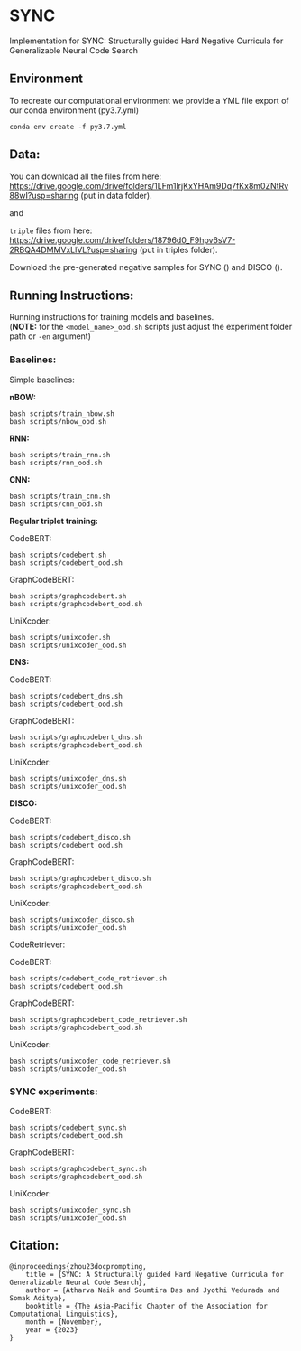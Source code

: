 # **SYNC**
Implementation for SYNC: Structurally guided Hard Negative Curricula for Generalizable Neural Code Search

## Environment
To recreate our computational environment we provide a YML file export of our conda environment (py3.7.yml)
```
conda env create -f py3.7.yml
```

## **Data:**
You can download all the files from here: https://drive.google.com/drive/folders/1LFm1lrjKxYHAm9Dq7fKx8m0ZNtRv88wI?usp=sharing 
(put in data folder).

and 

`triple` files from here: https://drive.google.com/drive/folders/18796d0_F9hpv6sV7-2RBQA4DMMVxLlVL?usp=sharing (put in triples folder).

Download the pre-generated negative samples for SYNC () and DISCO ().

## **Running Instructions:**
Running instructions for training models and baselines. <br>
(**NOTE:** for the ```<model_name>_ood.sh``` scripts just adjust the experiment folder path or ```-en``` argument)

### **Baselines:**
Simple baselines:

**nBOW:**
```
bash scripts/train_nbow.sh
bash scripts/nbow_ood.sh
```

**RNN:**
```
bash scripts/train_rnn.sh
bash scripts/rnn_ood.sh
```

**CNN:**
```
bash scripts/train_cnn.sh
bash scripts/cnn_ood.sh
```

**Regular triplet training:**

CodeBERT:
```
bash scripts/codebert.sh
bash scripts/codebert_ood.sh
```
GraphCodeBERT:
```
bash scripts/graphcodebert.sh
bash scripts/graphcodebert_ood.sh
```
UniXcoder:
```
bash scripts/unixcoder.sh
bash scripts/unixcoder_ood.sh
```

**DNS:**

CodeBERT:
```
bash scripts/codebert_dns.sh
bash scripts/codebert_ood.sh
```
GraphCodeBERT:
```
bash scripts/graphcodebert_dns.sh
bash scripts/graphcodebert_ood.sh
```
UniXcoder:
```
bash scripts/unixcoder_dns.sh
bash scripts/unixcoder_ood.sh
```

**DISCO:**

CodeBERT:
```
bash scripts/codebert_disco.sh
bash scripts/codebert_ood.sh
```
GraphCodeBERT:
```
bash scripts/graphcodebert_disco.sh
bash scripts/graphcodebert_ood.sh
```
UniXcoder:
```
bash scripts/unixcoder_disco.sh
bash scripts/unixcoder_ood.sh
```

CodeRetriever:

CodeBERT:
```
bash scripts/codebert_code_retriever.sh
bash scripts/codebert_ood.sh
```
GraphCodeBERT:
```
bash scripts/graphcodebert_code_retriever.sh
bash scripts/graphcodebert_ood.sh
```
UniXcoder:
```
bash scripts/unixcoder_code_retriever.sh
bash scripts/unixcoder_ood.sh
```

### **SYNC experiments:**

CodeBERT:
```
bash scripts/codebert_sync.sh
bash scripts/codebert_ood.sh
```
GraphCodeBERT:
```
bash scripts/graphcodebert_sync.sh
bash scripts/graphcodebert_ood.sh
```
UniXcoder:
```
bash scripts/unixcoder_sync.sh
bash scripts/unixcoder_ood.sh
```

## **Citation:**
```
@inproceedings{zhou23docprompting,
    title = {SYNC: A Structurally guided Hard Negative Curricula for
Generalizable Neural Code Search},
    author = {Atharva Naik and Soumtira Das and Jyothi Vedurada and Somak Aditya},
    booktitle = {The Asia-Pacific Chapter of the Association for Computational Linguistics},
    month = {November},
    year = {2023}
}
```